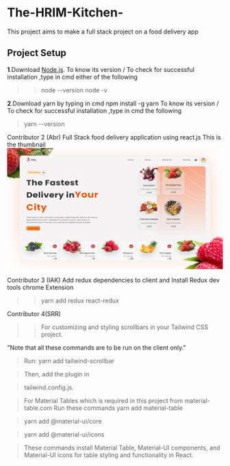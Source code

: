 # The-HRIM-Kitchen-

This project aims to make a full stack project on a food delivery app

## Project Setup

**1**.Download [Node.js](https://nodejs.org/en).
To know its version / To check for successful installation ,type in cmd
either of the following

> > node --version
> > node -v

**2**.Download yarn by typing in cmd
npm install -g yarn
To know its version / To check for successful installation ,type in cmd the following

> yarn --version

Contributor 2 (Abr)
Full Stack food delivery application using react.js
This is the thumbnail ![Image alt](https://github.com/abrarullahhaqqani/The-HRIM-Kitchen-/blob/main/snap.png?raw=true)

Contributor 3 (IAK) 
Add redux dependencies to client and Install Redux dev tools chrome Extension 
> > yarn add redux react-redux


Contributor 4(SRR)
> >For customizing and styling scrollbars in your Tailwind CSS project.

"Note that all these commands are to be run on the client only."
> Run: yarn add tailwind-scrollbar

> Then, add the plugin in

> tailwind.config.js.

>  For Material Tables which is required in this project from material-table.com Run these  commands
>  yarn add material-table

> yarn add @material-ui/core

> yarn add @material-ui/icons

>  These commands install Material Table, Material-UI components, and Material-UI icons for table styling and functionality in React.


